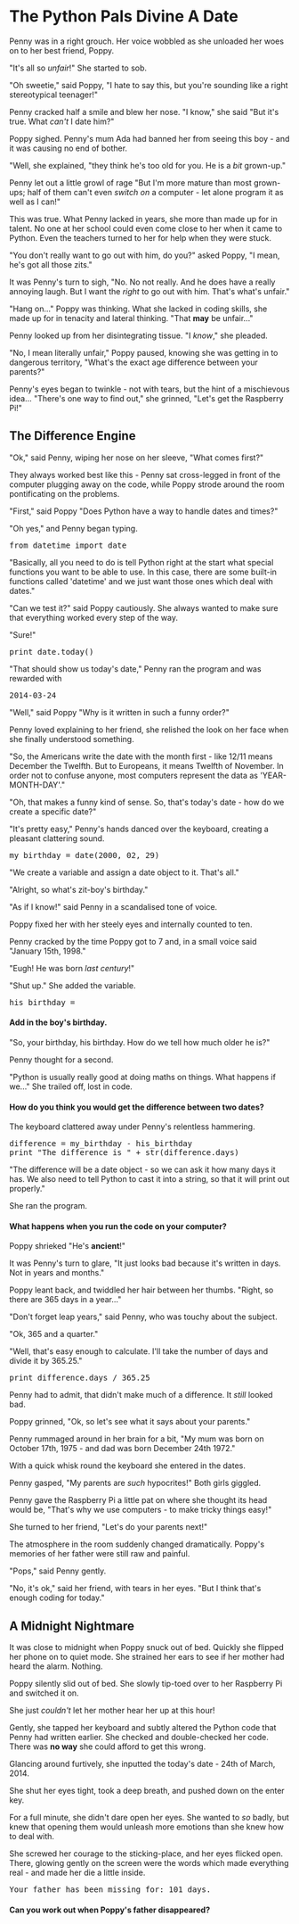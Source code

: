 # The Python Pals Divine A Date

Penny was in a right grouch.  Her voice wobbled as she unloaded her woes on to her best friend, Poppy.

"It's all so _unfair_!" She started to sob.

"Oh sweetie," said Poppy, "I hate to say this, but you're sounding like a right stereotypical teenager!"

Penny cracked half a smile and blew her nose.  "I know," she said "But it's true. What _can't_ I date him?"

Poppy sighed.  Penny's mum Ada had banned her from seeing this boy - and it was causing no end of bother.

"Well, she explained, "they think he's too old for you. He is a *bit* grown-up."

Penny let out a little growl of rage "But I'm more mature than most grown-ups; half of them can't even _switch on_ a computer - let alone program it as well as I can!"

This was true.  What Penny lacked in years, she more than made up for in talent.  No one at her school could even come close to her when it came to Python.  Even the teachers turned to her for help when they were stuck.

"You don't really want to go out with him, do you?" asked Poppy, "I mean, he's got all those zits."

It was Penny's turn to sigh, "No. No not really. And he does have a really annoying laugh. But I want the _right_ to go out with him. That's what's unfair."

"Hang on..." Poppy was thinking.  What she lacked in coding skills, she made up for in tenacity and lateral thinking. "That **may** be unfair..."

Penny looked up from her disintegrating tissue. "I _know_," she pleaded.

"No, I mean literally unfair," Poppy paused, knowing she was getting in to dangerous territory, "What's the exact age difference between your parents?"

Penny's eyes began to twinkle - not with tears, but the hint of a mischievous idea...  "There's one way to find out," she grinned, "Let's get the Raspberry Pi!"

## The Difference Engine

"Ok," said Penny, wiping her nose on her sleeve, "What comes first?"

They always worked best like this - Penny sat cross-legged in front of the computer plugging away on the code, while Poppy strode around the room pontificating on the problems.

"First," said Poppy "Does Python have a way to handle dates and times?"

"Oh yes," and Penny began typing.

<pre lang="python">
from datetime import date
</pre>

"Basically, all you need to do is tell Python right at the start what special functions you want to be able to use. In this case, there are some built-in functions called 'datetime' and we just want those ones which deal with dates."

"Can we test it?" said Poppy cautiously. She always wanted to make sure that everything worked every step of the way.

"Sure!"

<pre lang="python">
print date.today()
</pre>

"That should show us today's date," Penny ran the program and was rewarded with

<pre>2014-03-24</pre>

"Well," said Poppy "Why is it written in such a funny order?"

Penny loved explaining to her friend, she relished the look on her face when she finally understood something.

"So, the Americans write the date with the month first - like 12/11 means December the Twelfth. But to Europeans, it means Twelfth of November.  In order not to confuse anyone, most computers represent the data as 'YEAR-MONTH-DAY'."

"Oh, that makes a funny kind of sense.  So, that's today's date - how do we create a specific date?"

"It's pretty easy," Penny's hands danced over the keyboard, creating a pleasant clattering sound.

<pre lang="python">
my_birthday = date(2000, 02, 29)
</pre>

"We create a variable and assign a date object to it. That's all."

"Alright, so what's zit-boy's birthday."

"As if I know!" said Penny in a scandalised tone of voice.

Poppy fixed her with her steely eyes and internally counted to ten.  

Penny cracked by the time Poppy got to 7 and, in a small voice said "January 15th, 1998."

"Eugh! He was born _last century_!"

"Shut up."  She added the variable.

<pre lang="python">
his_birthday = 
</pre>

#### Add in the boy's birthday.

"So, your birthday, his birthday. How do we tell how much older he is?"

Penny thought for a second.

"Python is usually really good at doing maths on things.  What happens if we..." She trailed off, lost in code.


#### How do you think you would get the difference between two dates?

The keyboard clattered away under Penny's relentless hammering.

<pre lang="python">
difference = my_birthday - his_birthday
print "The difference is " + str(difference.days)
</pre>

"The difference will be a date object - so we can ask it how many days it has. We also need to tell Python to cast it into a string, so that it will print out properly."

She ran the program.

#### What happens when you run the code on your computer?

Poppy shrieked "He's **ancient**!"

It was Penny's turn to glare, "It just looks bad because it's written in days. Not in years and months."

Poppy leant back, and twiddled her hair between her thumbs.  "Right, so there are 365 days in a year..."

"Don't forget leap years," said Penny, who was touchy about the subject.

"Ok, 365 and a quarter."

"Well, that's easy enough to calculate. I'll take the number of days and divide it by 365.25."

<pre lang="python">
print difference.days / 365.25
</pre>

Penny had to admit, that didn't make much of a difference. It _still_ looked bad.

Poppy grinned, "Ok, so let's see what it says about your parents."

Penny rummaged around in her brain for a bit, "My mum was born on October 17th, 1975 - and dad was born December 24th 1972."

With a quick whisk round the keyboard she entered in the dates.

Penny gasped, "My parents are _such_ hypocrites!" Both girls giggled.

Penny gave the Raspberry Pi a little pat on where she thought its head would be, "That's why we use computers - to make tricky things easy!"

She turned to her friend, "Let's do your parents next!"

The atmosphere in the room suddenly changed dramatically.  Poppy's memories of her father were still raw and painful.

"Pops," said Penny gently.

"No, it's ok," said her friend, with tears in her eyes. "But I think that's enough coding for today."

## A Midnight Nightmare

It was close to midnight when Poppy snuck out of bed.  Quickly she flipped her phone on to quiet mode.  She strained her ears to see if her mother had heard the alarm.  Nothing.

Poppy silently slid out of bed. She slowly tip-toed over to her Raspberry Pi and switched it on.

She just _couldn't_ let her mother hear her up at this hour!

Gently, she tapped her keyboard and subtly altered the Python code that Penny had written earlier.  She checked and double-checked her code.  There was **no way** she could afford to get this wrong.

Glancing around furtively, she inputted the today's date - 24th of March, 2014.

She shut her eyes tight, took a deep breath, and pushed down on the enter key.

For a full minute, she didn't dare open her eyes. She wanted to _so_ badly, but knew that opening them would unleash more emotions than she knew how to deal with.

She screwed her courage to the sticking-place, and her eyes flicked open.  There, glowing gently on the screen were the words which made everything real - and made her die a little inside.

<pre>Your father has been missing for: 101 days.</pre>

#### Can **you** work out when Poppy's father disappeared?